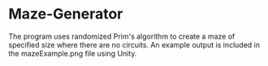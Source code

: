 # Maze-Generator
The program uses randomized Prim's algorithm to create a maze of specified size where there are no circuits. An example output is included in the mazeExample.png file using Unity.
